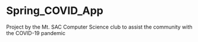 # Spring_COVID_App
Project by the Mt. SAC Computer Science club to assist the community with the COVID-19 pandemic
